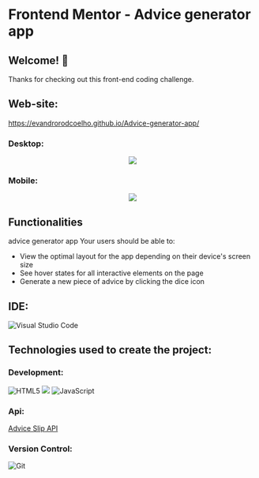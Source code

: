 # Frontend Mentor - Advice generator app

## Welcome! 👋

Thanks for checking out this front-end coding challenge.

## Web-site:
https://evandrorodcoelho.github.io/Advice-generator-app/
### Desktop:
<div align="center">

<img  src="https://raw.githubusercontent.com/EvandroRodriguesCoelho2/Advice-generator-app/main/src/design/desktop-design.jpg">
</div>

###  Mobile:
<div align="center">
<img  src="https://raw.githubusercontent.com/EvandroRodriguesCoelho2/Advice-generator-app/main/src/design/mobile-design.jpg">


</div>

## Functionalities
advice generator app 
Your users should be able to:

- View the optimal layout for the app depending on their device's screen size
- See hover states for all interactive elements on the page
- Generate a new piece of advice by clicking the dice icon


## IDE:
![Visual Studio Code](https://img.shields.io/badge/Visual%20Studio%20Code-0078d7.svg?style=for-the-badge&logo=visual-studio-code&logoColor=white)

## Technologies used to create the project:
### Development:
<div class="flex">


  ![HTML5](https://img.shields.io/badge/html5-%23E34F26.svg?style=for-the-badge&logo=html5&logoColor=white)
  <img src="https://img.shields.io/badge/Sass-CC6699?style=for-the-badge&logo=sass&logoColor=white" />
  ![JavaScript](https://img.shields.io/badge/javascript-%23323330.svg?style=for-the-badge&logo=javascript&logoColor=%23F7DF1E)
</div>

### Api:

[Advice Slip API](https://api.adviceslip.com)

### Version Control:

![Git](https://img.shields.io/badge/git-%23F05033.svg?style=for-the-badge&logo=git&logoColor=white)






